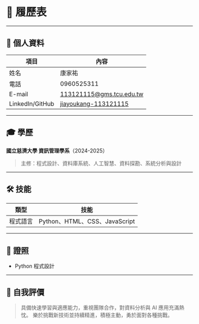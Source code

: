 
# 📄 履歷表

---

## 👤 個人資料
| 項目           | 內容                                                         |
| -------------- | ------------------------------------------------------------ |
| 姓名           | 康家祐                                                        |
| 電話           | 0960525311                                                   |
| E-mail         | 113121115@gms.tcu.edu.tw                                     |
| LinkedIn/GitHub| [jiayoukang-113121115](https://github.com/jiayoukang-113121115/930-1) |

---

## 🎓 學歷
**國立慈濟大學 資訊管理學系**（2024-2025）
> 主修：程式設計、資料庫系統、人工智慧、資料探勘、系統分析與設計

---

## 🛠️ 技能
| 類型         | 技能                           |
| ------------ | ------------------------------ |
| 程式語言     | Python、HTML、CSS、JavaScript  |

---

## 📜 證照
- Python 程式設計

---

## 🌟 自我評價
> 具備快速學習與適應能力，重視團隊合作，對資料分析與 AI 應用充滿熱忱。
> 樂於挑戰新技術並持續精進，積極主動，勇於面對各種挑戰。